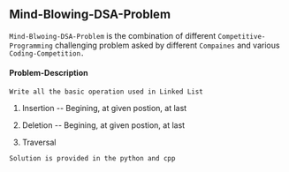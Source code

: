 ## Mind-Blowing-DSA-Problem

`Mind-Blwoing-DSA-Problem` is the combination of different `Competitive-Programming` challenging
problem asked by different `Compaines` and various `Coding-Competition.`


#### Problem-Description

`Write all the basic operation used in Linked List`

1. Insertion -- Begining, at given postion, at last

2. Deletion -- Begining, at given postion, at last

3. Traversal

`Solution is provided in the python and cpp`

